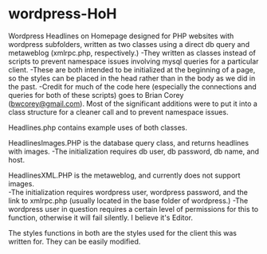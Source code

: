 wordpress-HoH
=============

Wordpress Headlines on Homepage designed for PHP websites with wordpress subfolders, written as two classes using a direct db query and metaweblog (xmlrpc.php, respectively.)
-They written as classes instead of scripts to prevent namespace issues involving mysql queries for a particular client.
-These are both intended to be initialized at the beginning of a page, so the styles can be placed in the head rather than in the body as we did in the past.
-Credit for much of the code here (especially the connections and queries for both of these scripts) goes to Brian Corey (bwcorey@gmail.com).  Most of the significant additions were to put it into a class structure for a cleaner call and to prevent namespace issues.

Headlines.php contains example uses of both classes.

HeadlinesImages.PHP is the database query class, and returns headlines with images.
-The initialization requires db user, db password, db name, and host.


HeadlinesXML.PHP is the metaweblog, and currently does not support images.  
-The initialization requires wordpress user, wordpress password, and the link to xmlrpc.php (usually located in the base folder of wordpress.)
-The wordpress user in question requires a certain level of permissions for this to function, otherwise it will fail silently.  I believe it's Editor.

The styles functions in both are the styles used for the client this was written for.  They can be easily modified.
